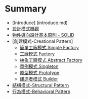 # Summary
* [Introduce] (introduce.md)
* [設計模式概觀](overall.md)
* [物件導向設計基本原則  - SOLID](oodPrinciple.md)	
* [創建模式-Creational Pattern]
	* [簡單工廠模式 Simple Factory](simpleFactory.md)
	* [工廠模式 Factory](factory.md)
	* [抽象工廠模式 Abstract Factory](abstractFactory.md)
	* [單例模式 Singleton](singleton.md)
	* [原型模式 Prototype](prototype.md)
	* [建造者模式 Builder](builder.md)
* [結構模式-Structural Pattern](structural.md)
* [行為模式-Behavioral Pattern](behavioral.md)